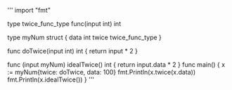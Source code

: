 '''
import "fmt"

type twice_func_type func(input int) int

type myNum struct {
	data  int
	twice twice_func_type
}

func doTwice(input int) int {
	return input * 2
}

func (input myNum) idealTwice() int {
	return input.data * 2
}
func main() {
	x := myNum{twice: doTwice, data: 100}
	fmt.Println(x.twice(x.data))
	fmt.Println(x.idealTwice())
}
'''
